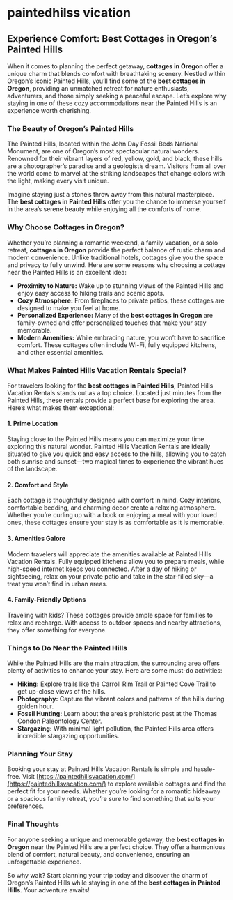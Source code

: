 # paintedhilss vication
## Experience Comfort: Best Cottages in Oregon’s Painted Hills

When it comes to planning the perfect getaway, **cottages in Oregon** offer a unique charm that blends comfort with breathtaking scenery. Nestled within Oregon’s iconic Painted Hills, you’ll find some of the **best cottages in Oregon**, providing an unmatched retreat for nature enthusiasts, adventurers, and those simply seeking a peaceful escape. Let’s explore why staying in one of these cozy accommodations near the Painted Hills is an experience worth cherishing.

### The Beauty of Oregon’s Painted Hills

The Painted Hills, located within the John Day Fossil Beds National Monument, are one of Oregon’s most spectacular natural wonders. Renowned for their vibrant layers of red, yellow, gold, and black, these hills are a photographer’s paradise and a geologist’s dream. Visitors from all over the world come to marvel at the striking landscapes that change colors with the light, making every visit unique.

Imagine staying just a stone’s throw away from this natural masterpiece. The **best cottages in Painted Hills** offer you the chance to immerse yourself in the area’s serene beauty while enjoying all the comforts of home.

### Why Choose Cottages in Oregon?

Whether you’re planning a romantic weekend, a family vacation, or a solo retreat, **cottages in Oregon** provide the perfect balance of rustic charm and modern convenience. Unlike traditional hotels, cottages give you the space and privacy to fully unwind. Here are some reasons why choosing a cottage near the Painted Hills is an excellent idea:

- **Proximity to Nature:** Wake up to stunning views of the Painted Hills and enjoy easy access to hiking trails and scenic spots.
- **Cozy Atmosphere:** From fireplaces to private patios, these cottages are designed to make you feel at home.
- **Personalized Experience:** Many of the **best cottages in Oregon** are family-owned and offer personalized touches that make your stay memorable.
- **Modern Amenities:** While embracing nature, you won’t have to sacrifice comfort. These cottages often include Wi-Fi, fully equipped kitchens, and other essential amenities.

### What Makes Painted Hills Vacation Rentals Special?

For travelers looking for the **best cottages in Painted Hills**, Painted Hills Vacation Rentals stands out as a top choice. Located just minutes from the Painted Hills, these rentals provide a perfect base for exploring the area. Here’s what makes them exceptional:

#### 1. **Prime Location**

Staying close to the Painted Hills means you can maximize your time exploring this natural wonder. Painted Hills Vacation Rentals are ideally situated to give you quick and easy access to the hills, allowing you to catch both sunrise and sunset—two magical times to experience the vibrant hues of the landscape.

#### 2. **Comfort and Style**

Each cottage is thoughtfully designed with comfort in mind. Cozy interiors, comfortable bedding, and charming decor create a relaxing atmosphere. Whether you’re curling up with a book or enjoying a meal with your loved ones, these cottages ensure your stay is as comfortable as it is memorable.

#### 3. **Amenities Galore**

Modern travelers will appreciate the amenities available at Painted Hills Vacation Rentals. Fully equipped kitchens allow you to prepare meals, while high-speed internet keeps you connected. After a day of hiking or sightseeing, relax on your private patio and take in the star-filled sky—a treat you won’t find in urban areas.

#### 4. **Family-Friendly Options**

Traveling with kids? These cottages provide ample space for families to relax and recharge. With access to outdoor spaces and nearby attractions, they offer something for everyone.

### Things to Do Near the Painted Hills

While the Painted Hills are the main attraction, the surrounding area offers plenty of activities to enhance your stay. Here are some must-do activities:

- **Hiking:** Explore trails like the Carroll Rim Trail or Painted Cove Trail to get up-close views of the hills.
- **Photography:** Capture the vibrant colors and patterns of the hills during golden hour.
- **Fossil Hunting:** Learn about the area’s prehistoric past at the Thomas Condon Paleontology Center.
- **Stargazing:** With minimal light pollution, the Painted Hills area offers incredible stargazing opportunities.

### Planning Your Stay

Booking your stay at Painted Hills Vacation Rentals is simple and hassle-free. Visit [https://paintedhillsvacation.com/](https://paintedhillsvacation.com/) to explore available cottages and find the perfect fit for your needs. Whether you’re looking for a romantic hideaway or a spacious family retreat, you’re sure to find something that suits your preferences.

### Final Thoughts

For anyone seeking a unique and memorable getaway, the **best cottages in Oregon** near the Painted Hills are a perfect choice. They offer a harmonious blend of comfort, natural beauty, and convenience, ensuring an unforgettable experience.

So why wait? Start planning your trip today and discover the charm of Oregon’s Painted Hills while staying in one of the **best cottages in Painted Hills**. Your adventure awaits!

